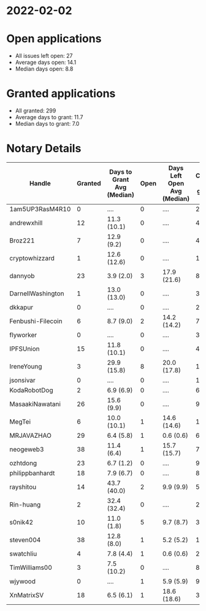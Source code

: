 2022-02-02
==========

# Open applications

- All issues left open: 27
- Average days open: 14.1
- Median days open: 8.8

# Granted applications

- All granted: 299
- Average days to grant: 11.7
- Median days to grant: 7.0

# Notary Details

| Handle            |   Granted | Days to Grant Avg (Median)   |   Open | Days Left Open Avg (Median)   |   Closed (no grant) |
|-------------------|-----------|------------------------------|--------|-------------------------------|---------------------|
| 1am5UP3RasM4R10   |         0 | ....                         |      0 | ....                          |                   2 |
| andrewxhill       |        12 | 11.3  (10.1)                 |      0 | ....                          |                  48 |
| Broz221           |         7 | 12.9  (9.2)                  |      0 | ....                          |                  48 |
| cryptowhizzard    |         1 | 12.6  (12.6)                 |      0 | ....                          |                  11 |
| dannyob           |        23 | 3.9  (2.0)                   |      3 | 17.9  (21.6)                  |                  87 |
| DarnellWashington |         1 | 13.0  (13.0)                 |      0 | ....                          |                   3 |
| dkkapur           |         0 | ....                         |      0 | ....                          |                   2 |
| Fenbushi-Filecoin |         6 | 8.7  (9.0)                   |      2 | 14.2  (14.2)                  |                  74 |
| flyworker         |         0 | ....                         |      0 | ....                          |                   3 |
| IPFSUnion         |        15 | 11.8  (10.1)                 |      0 | ....                          |                  44 |
| IreneYoung        |         3 | 29.9  (15.8)                 |      8 | 20.0  (17.8)                  |                  18 |
| jsonsivar         |         0 | ....                         |      0 | ....                          |                  13 |
| KodaRobotDog      |         2 | 6.9  (6.9)                   |      0 | ....                          |                   6 |
| MasaakiNawatani   |        26 | 15.6  (9.9)                  |      0 | ....                          |                  94 |
| MegTei            |         6 | 10.0  (10.1)                 |      1 | 14.6  (14.6)                  |                  19 |
| MRJAVAZHAO        |        29 | 6.4  (5.8)                   |      1 | 0.6  (0.6)                    |                  64 |
| neogeweb3         |        38 | 11.4  (6.4)                  |      1 | 15.7  (15.7)                  |                  74 |
| ozhtdong          |        23 | 6.7  (1.2)                   |      0 | ....                          |                  95 |
| philippbanhardt   |        18 | 7.9  (6.7)                   |      0 | ....                          |                  81 |
| rayshitou         |        14 | 43.7  (40.0)                 |      2 | 9.9  (9.9)                    |                  56 |
| Rin-huang         |         2 | 32.4  (32.4)                 |      0 | ....                          |                   2 |
| s0nik42           |        10 | 11.0  (1.8)                  |      5 | 9.7  (8.7)                    |                  30 |
| steven004         |        38 | 12.8  (8.0)                  |      1 | 5.2  (5.2)                    |                 105 |
| swatchliu         |         4 | 7.8  (4.4)                   |      1 | 0.6  (0.6)                    |                  23 |
| TimWilliams00     |         3 | 7.5  (10.2)                  |      0 | ....                          |                   8 |
| wjywood           |         0 | ....                         |      1 | 5.9  (5.9)                    |                   9 |
| XnMatrixSV        |        18 | 6.5  (6.1)                   |      1 | 18.6  (18.6)                  |                  31 |